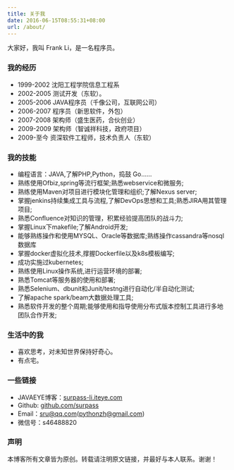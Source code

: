 ```yaml
---
title: 关于我
date: 2016-06-15T08:55:31+08:00
url: /about/
---
```



<p class="message">
大家好，我叫 Frank Li，是一名程序员。
</p>


### 我的经历

 * 1999-2002 沈阳工程学院信息工程系 
 * 2002-2005 测试开发（东软）。
 * 2005-2006 JAVA程序员（千像公司，互联网公司）
 * 2006-2007 程序员（新思软件，外包）
 * 2007-2008 架构师（盛生医药，合伙创业）
 * 2009-2009 架构师（智诚祥科技，政府项目）
 * 2009-至今 资深软件工程师，技术负责人（东软）
 

### 我的技能

 * 编程语言：JAVA,了解PHP,Python，捣鼓 Go……
 * 熟练使用Ofbiz,spring等流行框架;熟悉webservice和微服务;
 * 熟练使用Maven对项目进行模块化管理和组织;了解Nexus server;
 * 掌握jenkins持续集成工具与流程,了解DevOps思想和工具;熟悉JIRA用其管理项目;
 * 熟悉Confluence对知识的管理，积累经验提高团队的战斗力;
 * 掌握Linux下makefile;了解Android开发;
 * 能够熟练操作和使用MYSQL、Oracle等数据库;熟练操作cassandra等nosql数据库
 * 掌握docker虚拟化技术,撑握Dockerfile以及k8s模板编写;
 * 成功实施过kubernetes;
 * 熟练使用Linux操作系统,进行运营环境的部署;
 * 熟悉Tomcat等服务器的使用和部署;
 * 熟悉Selenium、dbunit和Junit/testng进行自动化/半自动化测试;
 * 了解apache spark/beam大数据处理工具;
 * 熟悉软件开发的整个周期;能够使用和指导使用分布式版本控制工具进行多地团队合作开发;


### 生活中的我

 * 喜欢思考，对未知世界保持好奇心。
 * 有点宅。
 

### 一些链接

 * JAVAEYE博客：[surpass-li.iteye.com](http://surpass-li.iteye.com/)
 * Github: [github.com/surpass](https://github.com/surpass)
 * Email：sru@qq.com(pythonzh@gmail.com)
 * 微信号：s46488820   

### 声明

本博客所有文章皆为原创。转载请注明原文链接，并最好与本人联系。谢谢！
